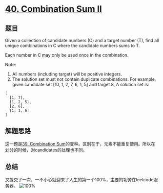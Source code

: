 # [40. Combination Sum II](https://leetcode-cn.com/problems/combination-sum-ii/)

## 题目
Given a collection of candidate numbers (C) and a target number (T), find all unique combinations in C where the candidate numbers sums to T.

Each number in C may only be used once in the combination.

Note:
1. All numbers (including target) will be positive integers.
1. The solution set must not contain duplicate combinations.
For example, given candidate set [10, 1, 2, 7, 6, 1, 5] and target 8, 
A solution set is:
``` 
[
  [1, 7],
  [1, 2, 5],
  [2, 6],
  [1, 1, 6]
]
```
## 解题思路
这一题是[39. Combination Sum](https://leetcode-cn.com/problems/combination-sum/)的变种。区别在于，元素不能重复使用。所以在划分的时候，对candidates的处理也不同。

## 总结
又提交了一次，一不小心就迎来了人生的第一个100%，主要的功劳在leetcode服务器。
![100%](100.png)
